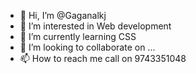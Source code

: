 - 👋 Hi, I’m @Gaganalkj
- 👀 I’m interested in Web development
- 🌱 I’m currently learning CSS
- 💞️ I’m looking to collaborate on ...
- 📫 How to reach me call on 9743351048

<!---
Gaganalkj/Gaganalkj is a ✨ special ✨ repository because its `README.md` (this file) appears on your GitHub profile.
You can click the Preview link to take a look at your changes.
--->
